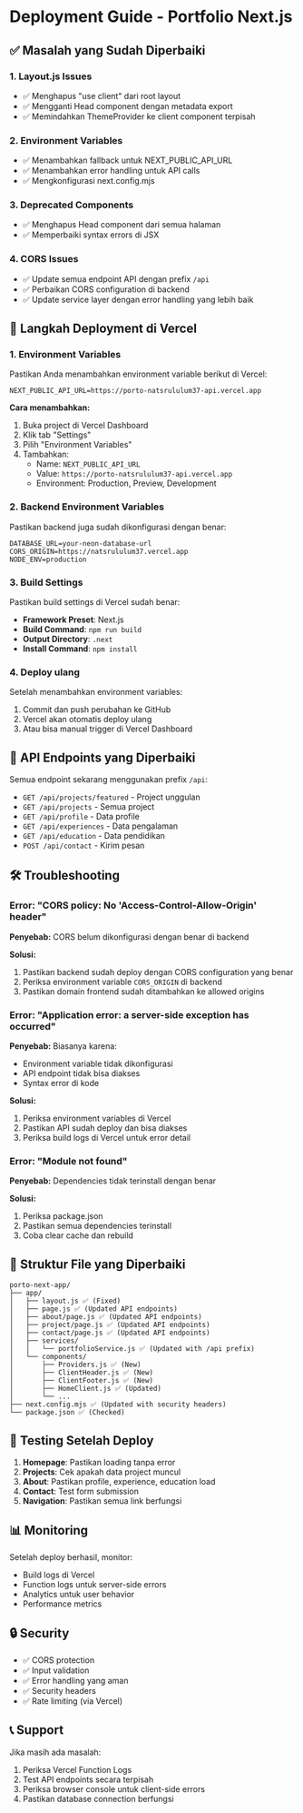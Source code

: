 # Deployment Guide - Portfolio Next.js

## ✅ Masalah yang Sudah Diperbaiki

### 1. Layout.js Issues
- ✅ Menghapus "use client" dari root layout
- ✅ Mengganti Head component dengan metadata export
- ✅ Memindahkan ThemeProvider ke client component terpisah

### 2. Environment Variables
- ✅ Menambahkan fallback untuk NEXT_PUBLIC_API_URL
- ✅ Menambahkan error handling untuk API calls
- ✅ Mengkonfigurasi next.config.mjs

### 3. Deprecated Components
- ✅ Menghapus Head component dari semua halaman
- ✅ Memperbaiki syntax errors di JSX

### 4. CORS Issues
- ✅ Update semua endpoint API dengan prefix `/api`
- ✅ Perbaikan CORS configuration di backend
- ✅ Update service layer dengan error handling yang lebih baik

## 🚀 Langkah Deployment di Vercel

### 1. Environment Variables
Pastikan Anda menambahkan environment variable berikut di Vercel:

```
NEXT_PUBLIC_API_URL=https://porto-natsrululum37-api.vercel.app
```

**Cara menambahkan:**
1. Buka project di Vercel Dashboard
2. Klik tab "Settings"
3. Pilih "Environment Variables"
4. Tambahkan:
   - Name: `NEXT_PUBLIC_API_URL`
   - Value: `https://porto-natsrululum37-api.vercel.app`
   - Environment: Production, Preview, Development

### 2. Backend Environment Variables
Pastikan backend juga sudah dikonfigurasi dengan benar:

```env
DATABASE_URL=your-neon-database-url
CORS_ORIGIN=https://natsrululum37.vercel.app
NODE_ENV=production
```

### 3. Build Settings
Pastikan build settings di Vercel sudah benar:

- **Framework Preset**: Next.js
- **Build Command**: `npm run build`
- **Output Directory**: `.next`
- **Install Command**: `npm install`

### 4. Deploy ulang
Setelah menambahkan environment variables:

1. Commit dan push perubahan ke GitHub
2. Vercel akan otomatis deploy ulang
3. Atau bisa manual trigger di Vercel Dashboard

## 🔧 API Endpoints yang Diperbaiki

Semua endpoint sekarang menggunakan prefix `/api`:

- `GET /api/projects/featured` - Project unggulan
- `GET /api/projects` - Semua project
- `GET /api/profile` - Data profile
- `GET /api/experiences` - Data pengalaman
- `GET /api/education` - Data pendidikan
- `POST /api/contact` - Kirim pesan

## 🛠️ Troubleshooting

### Error: "CORS policy: No 'Access-Control-Allow-Origin' header"
**Penyebab:** CORS belum dikonfigurasi dengan benar di backend

**Solusi:**
1. Pastikan backend sudah deploy dengan CORS configuration yang benar
2. Periksa environment variable `CORS_ORIGIN` di backend
3. Pastikan domain frontend sudah ditambahkan ke allowed origins

### Error: "Application error: a server-side exception has occurred"
**Penyebab:** Biasanya karena:
- Environment variable tidak dikonfigurasi
- API endpoint tidak bisa diakses
- Syntax error di kode

**Solusi:**
1. Periksa environment variables di Vercel
2. Pastikan API sudah deploy dan bisa diakses
3. Periksa build logs di Vercel untuk error detail

### Error: "Module not found"
**Penyebab:** Dependencies tidak terinstall dengan benar

**Solusi:**
1. Periksa package.json
2. Pastikan semua dependencies terinstall
3. Coba clear cache dan rebuild

## 📁 Struktur File yang Diperbaiki

```
porto-next-app/
├── app/
│   ├── layout.js ✅ (Fixed)
│   ├── page.js ✅ (Updated API endpoints)
│   ├── about/page.js ✅ (Updated API endpoints)
│   ├── project/page.js ✅ (Updated API endpoints)
│   ├── contact/page.js ✅ (Updated API endpoints)
│   ├── services/
│   │   └── portfolioService.js ✅ (Updated with /api prefix)
│   └── components/
│       ├── Providers.js ✅ (New)
│       ├── ClientHeader.js ✅ (New)
│       ├── ClientFooter.js ✅ (New)
│       ├── HomeClient.js ✅ (Updated)
│       └── ...
├── next.config.mjs ✅ (Updated with security headers)
└── package.json ✅ (Checked)
```

## 🧪 Testing Setelah Deploy

1. **Homepage**: Pastikan loading tanpa error
2. **Projects**: Cek apakah data project muncul
3. **About**: Pastikan profile, experience, education load
4. **Contact**: Test form submission
5. **Navigation**: Pastikan semua link berfungsi

## 📊 Monitoring

Setelah deploy berhasil, monitor:
- Build logs di Vercel
- Function logs untuk server-side errors
- Analytics untuk user behavior
- Performance metrics

## 🔒 Security

- ✅ CORS protection
- ✅ Input validation
- ✅ Error handling yang aman
- ✅ Security headers
- ✅ Rate limiting (via Vercel)

## 📞 Support

Jika masih ada masalah:
1. Periksa Vercel Function Logs
2. Test API endpoints secara terpisah
3. Periksa browser console untuk client-side errors
4. Pastikan database connection berfungsi 